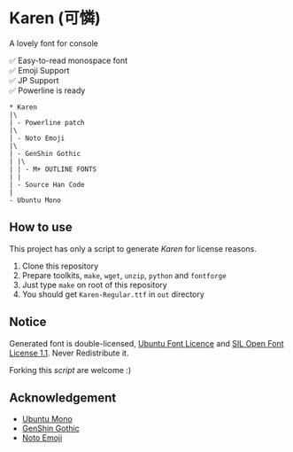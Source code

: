 # Karen (可憐)
A lovely font for console

:white_check_mark: Easy-to-read monospace font  
:white_check_mark: Emoji Support  
:white_check_mark: JP Support  
:white_check_mark: Powerline is ready

```
* Karen
|\
| - Powerline patch
|\
| - Noto Emoji
|\
| - GenShin Gothic
| |\
| | - M+ OUTLINE FONTS
| |
| - Source Han Code
|
- Ubuntu Mono
```

## How to use
This project has only a script to generate *Karen* for license reasons.

1. Clone this repository
2. Prepare toolkits, `make`, `wget`, `unzip`, `python` and `fontforge`
3. Just type `make` on root of this repository
4. You should get `Karen-Regular.ttf` in `out` directory


## Notice
Generated font is double-licensed, [Ubuntu Font Licence](http://font.ubuntu.com/licence/) and [SIL Open Font License 1.1](https://en.wikipedia.org/wiki/SIL_Open_Font_License). Never Redistribute it.

Forking this *script* are welcome :)


## Acknowledgement
* [Ubuntu Mono](http://font.ubuntu.com/)
* [GenShin Gothic](http://jikasei.me/font/genshin/)
* [Noto Emoji](https://github.com/googlei18n/noto-emoji)
